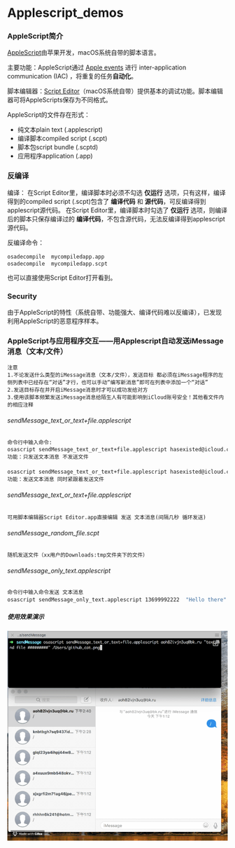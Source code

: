 # Applescript_demos
### AppleScript简介

[AppleScript](https://en.wikipedia.org/wiki/AppleScript)由苹果开发，macOS系统自带的脚本语言。

主要功能：AppleScript通过 [Apple events](https://en.wikipedia.org/wiki/Apple_event) 进行 inter-application communication (IAC) ，将重复的任务**自动化**。

脚本编辑器：[Script Editor](https://en.wikipedia.org/wiki/AppleScript_Editor)（macOS系统自带）提供基本的调试功能。脚本编辑器可将AppleScripts保存为不同格式。

AppleScript的文件存在形式：
* 纯文本plain text (.applescript)
* 编译脚本compiled script (.scpt)
* 脚本包script bundle (.scptd)
* 应用程序application (.app)


### 反编译

编译：
在Script Editor里，编译脚本时必须不勾选 **仅运行** 选项，只有这样，编译得到的compiled script (.scpt)包含了 **编译代码** 和 **源代码**，可反编译得到applescript源代码。
在Script Editor里，编译脚本时勾选了 **仅运行** 选项，则编译后的脚本只保存编译过的 **编译代码**，不包含源代码，无法反编译得到applescript源代码。

反编译命令：
```
osadecompile  mycompiledapp.app
osadecompile  mycompiledapp.scpt
```
也可以直接使用Script Editor打开看到。

### Security

由于AppleScript的特性（系统自带、功能强大、编译代码难以反编译），已发现利用AppleScript的恶意程序样本。

### AppleScript与应用程序交互——用Applescript自动发送iMessage消息（文本/文件）
```
注意
1.不论发送什么类型的iMessage消息（文本/文件），发送目标 都必须在iMessage程序的左侧列表中已经存在“对话”才行，也可以手动“编写新消息”即可在列表中添加一个“对话”
2.发送目标存在并开启iMessage消息时才可以成功发给对方
3.使用该脚本频繁发送iMessage消息给陌生人有可能影响到iCloud账号安全！其他看文件内的相应注释
```

###### sendMessage_text_or_text+file.applescript
```bash
命令行中输入命令:
osascript sendMessage_text_or_text+file.applescript hasexisted@icloud.com "1111111111111111111111111111111111" "NoAttachment" 
功能：只发送文本消息 不发送文件

osascript sendMessage_text_or_text+file.applescript hasexisted@icloud.com "send this text and a file" /Users/xx/Downloads/xx.sh
功能：发送文本消息 同时紧跟着发送文件
```

###### sendMessage_text_or_text+file.applescript
```
可用脚本编辑器Script Editor.app直接编辑 发送 文本消息(间隔几秒 循环发送)
```

###### sendMessage_random_file.scpt
```
随机发送文件（xx用户的Downloads:tmp文件夹下的文件）
```

###### sendMessage_only_text.applescript
```bash
命令行中输入命令发送 文本消息
osascript sendMessage_only_text.applescript 13699992222  "Hello there"
```

##### 使用效果演示

![演示](test.gif)
